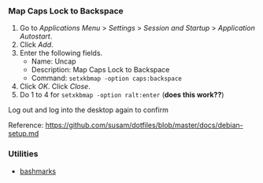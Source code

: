 ### Map Caps Lock to Backspace

 1. Go to *Applications Menu* > *Settings* > *Session and Startup* >
    *Application Autostart*.
 2. Click *Add*.
 3. Enter the following fields.
      - Name: Uncap
      - Description: Map Caps Lock to Backspace
      - Command: `setxkbmap -option caps:backspace`
 4. Click *OK*. Click *Close*.
 5. Do 1 to 4 for `setxkbmap -option ralt:enter` (**does this work??**)

Log out and log into the desktop again to confirm

Reference: https://github.com/susam/dotfiles/blob/master/docs/debian-setup.md

### Utilities

- [bashmarks](https://github.com/huyng/bashmarks)
